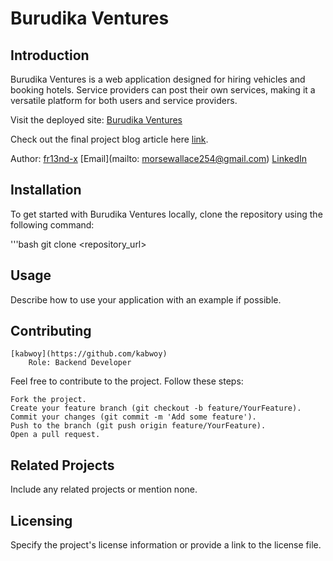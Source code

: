 # Burudika Ventures
## Introduction

Burudika Ventures is a web application designed for hiring vehicles and booking hotels. Service providers can post their own services, making it a versatile platform for both users and service providers.

Visit the deployed site: [Burudika Ventures](https://burudika.netlify.app/hotel)

Check out the final project blog article here [link]().

Author: [fr13nd-x](https://github.com/fr13nd-x) 
    [Email](mailto: morsewallace254@gmail.com)
    [LinkedIn](https://www.linkedin.com/in/mosesgichia/)

## Installation

To get started with Burudika Ventures locally, clone the repository using the following command:

'''bash
git clone <repository_url>

## Usage

Describe how to use your application with an example if possible.

## Contributing

    [kabwoy](https://github.com/kabwoy)
        Role: Backend Developer
        

Feel free to contribute to the project. Follow these steps:

    Fork the project.
    Create your feature branch (git checkout -b feature/YourFeature).
    Commit your changes (git commit -m 'Add some feature').
    Push to the branch (git push origin feature/YourFeature).
    Open a pull request.

## Related Projects

Include any related projects or mention none.
## Licensing

Specify the project's license information or provide a link to the license file.